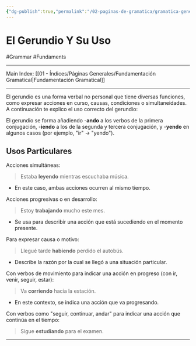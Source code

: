 ```yaml
---
{"dg-publish":true,"permalink":"/02-paginas-de-gramatica/gramatica-general/el-gerundio-y-su-uso/"}
---
```


# El Gerundio Y Su Uso
#Grammar #Fundaments 
___
Main Index: [[01 - Índices/Páginas Generales/Fundamentación Gramatical\|Fundamentación Gramatical]]
___
El gerundio es una forma verbal no personal que tiene diversas funciones, como expresar acciones en curso, causas, condiciones o simultaneidades. A continuación te explico el uso correcto del gerundio:

El gerundio se forma añadiendo -**ando** a los verbos de la primera conjugación, -**iendo** a los de la segunda y tercera conjugación, y -**yendo** en algunos casos (por ejemplo, "ir" → "yendo").

## Usos Particulares

Acciones simultáneas:
>Estaba **leyendo** mientras escuchaba música.
- En este caso, ambas acciones ocurren al mismo tiempo.

Acciones progresivas o en desarrollo:
>Estoy **trabajando** mucho este mes.
- Se usa para describir una acción que está sucediendo en el momento presente.

Para expresar causa o motivo:
> Llegué tarde **habiendo** perdido el autobús.
- Describe la razón por la cual se llegó a una situación particular.

Con verbos de movimiento para indicar una acción en progreso (con ir, venir, seguir, estar):
>Va **corriendo** hacia la estación.
-  En este contexto, se indica una acción que va progresando.

Con verbos como "seguir, continuar, andar" para indicar una acción que continúa en el tiempo:
>Sigue **estudiando** para el examen.



___